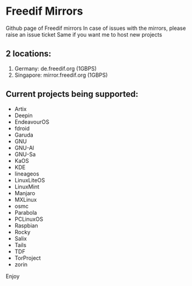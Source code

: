 # Freedif Mirrors
Github page of Freedif mirrors
In case of issues with the mirrors, please raise an issue ticket
Same if you want me to host new projects

## 2 locations:
1. Germany: de.freedif.org (1GBPS)
2. Singapore: mirror.freedif.org (1GBPS)

## Current projects being supported:
- Artix
- Deepin
- EndeavourOS
- fdroid
- Garuda
- GNU
- GNU-Al
- GNU-Sa
- KaOS
- KDE
- lineageos
- LinuxLiteOS
- LinuxMint
- Manjaro
- MXLinux
- osmc
- Parabola
- PCLinuxOS
- Raspbian
- Rocky
- Salix
- Tails
- TDF
- TorProject
- zorin

Enjoy

